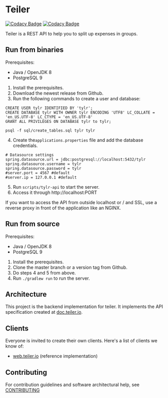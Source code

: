 # Teiler

[![Codacy Badge](https://api.codacy.com/project/badge/Grade/da2f479780b7421d96a3f42faa55f313)](https://www.codacy.com/app/Teiler/api.teiler.io?utm_source=github.com&utm_medium=referral&utm_content=teiler/api.teiler.io&utm_campaign=badger)
[![Codacy Badge](https://api.codacy.com/project/badge/Coverage/da2f479780b7421d96a3f42faa55f313)](https://www.codacy.com/app/Teiler/api.teiler.io?utm_source=github.com&utm_medium=referral&utm_content=teiler/api.teiler.io&utm_campaign=Badge_Coverage)

Teiler is a REST API to help you to split up expenses in groups.

## Run from binaries

Prerequisites:

 - Java / OpenJDK 8
 - PostgreSQL 9

1. Install the prerequisites.
2. Download the newest release from Github.
3. Run the following commands to create a user and database:

````
CREATE USER tylr IDENTIFIED BY 'tylr';
CREATE DATABASE tylr WITH OWNER tylr ENCODING 'UTF8' LC_COLLATE = 'en_US.UTF-8' LC_CTYPE = 'en_US.UTF-8'
GRANT ALL PRIVILEGES ON DATABASE tylr to tylr;
````

````
psql -f sql/create_tables.sql tylr tylr
````

4. Create the`applications.properties` file and add the database credentials.

````
# Datasource settings
spring.datasource.url = jdbc:postgresql://localhost:5432/tylr
spring.datasource.username = tylr
spring.datasource.password = tylr
#server.port = 4567 #default
#server.ip = 127.0.0.1 #default
````

5. Run `scripts/tylr-api` to start the server.
6. Access it through http://localhost:PORT

If you want to access the API from outside localhost or / and SSL, use a reverse proxy in front of the application like an NGINX.

## Run from source

Prerequisites:

 - Java / OpenJDK 8
 - PostgreSQL 9

1. Install the prerequisites.
2. Clone the master branch or a version tag from Github.
3. Do steps 4 and 5 from above.
4. Run `./gradlew run` to run the server.

## Architecture

This project is the backend implementation for teiler. It implements the API specification created at [doc.teiler.io](https://github.com/teiler/doc.teiler.io).

## Clients

Everyone is invited to create their own clients. Here's a list of clients we know of:

* [web.teiler.io](https://github.com/teiler/web.teiler.io) (reference implementation)

## Contributing

For contribution guidelines and software architectural help, see [CONTRIBUTING](CONTRIBUTING.md)
